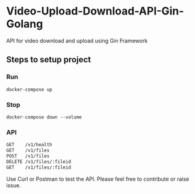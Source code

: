 # Video-Upload-Download-API-Gin-Golang
API for video download and upload using Gin Framework 

## Steps to setup project
### Run
`docker-compose up`

### Stop
`docker-compose down --volume`

### API
```bash
GET    /v1/health                
GET    /v1/files                 
POST   /v1/files                  
DELETE /v1/files/:fileid         
GET    /v1/files/:fileid          
```

Use Curl or Postman to test the API. 
Please feel free to contribute or raise issue.
